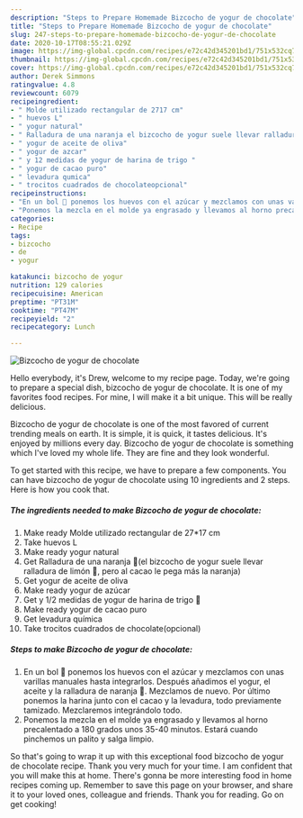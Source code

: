 ```yaml
---
description: "Steps to Prepare Homemade Bizcocho de yogur de chocolate"
title: "Steps to Prepare Homemade Bizcocho de yogur de chocolate"
slug: 247-steps-to-prepare-homemade-bizcocho-de-yogur-de-chocolate
date: 2020-10-17T08:55:21.029Z
image: https://img-global.cpcdn.com/recipes/e72c42d345201bd1/751x532cq70/bizcocho-de-yogur-de-chocolate-foto-principal.jpg
thumbnail: https://img-global.cpcdn.com/recipes/e72c42d345201bd1/751x532cq70/bizcocho-de-yogur-de-chocolate-foto-principal.jpg
cover: https://img-global.cpcdn.com/recipes/e72c42d345201bd1/751x532cq70/bizcocho-de-yogur-de-chocolate-foto-principal.jpg
author: Derek Simmons
ratingvalue: 4.8
reviewcount: 6079
recipeingredient:
- " Molde utilizado rectangular de 2717 cm"
- " huevos L"
- " yogur natural"
- " Ralladura de una naranja el bizcocho de yogur suele llevar ralladura de limn  pero al cacao le pega ms la naranja"
- " yogur de aceite de oliva"
- " yogur de azcar"
- " y 12 medidas de yogur de harina de trigo "
- " yogur de cacao puro"
- " levadura qumica"
- " trocitos cuadrados de chocolateopcional"
recipeinstructions:
- "En un bol 🥣 ponemos los huevos con el azúcar y mezclamos con unas varillas manuales hasta integrarlos. Después añadimos el yogur, el aceite y la ralladura de naranja 🍊. Mezclamos de nuevo. Por último ponemos la harina junto con el cacao y la levadura, todo previamente tamizado. Mezclaremos integrándolo todo."
- "Ponemos la mezcla en el molde ya engrasado y llevamos al horno precalentado a 180 grados unos 35-40 minutos. Estará cuando pinchemos un palito y salga limpio."
categories:
- Recipe
tags:
- bizcocho
- de
- yogur

katakunci: bizcocho de yogur 
nutrition: 129 calories
recipecuisine: American
preptime: "PT31M"
cooktime: "PT47M"
recipeyield: "2"
recipecategory: Lunch

---
```



![Bizcocho de yogur de chocolate](https://img-global.cpcdn.com/recipes/e72c42d345201bd1/751x532cq70/bizcocho-de-yogur-de-chocolate-foto-principal.jpg)

Hello everybody, it's Drew, welcome to my recipe page. Today, we're going to prepare a special dish, bizcocho de yogur de chocolate. It is one of my favorites food recipes. For mine, I will make it a bit unique. This will be really delicious.



Bizcocho de yogur de chocolate is one of the most favored of current trending meals on earth. It is simple, it is quick, it tastes delicious. It's enjoyed by millions every day. Bizcocho de yogur de chocolate is something which I've loved my whole life. They are fine and they look wonderful.


To get started with this recipe, we have to prepare a few components. You can have bizcocho de yogur de chocolate using 10 ingredients and 2 steps. Here is how you cook that.

<!--inarticleads1-->

##### The ingredients needed to make Bizcocho de yogur de chocolate:

1. Make ready  Molde utilizado rectangular de 27*17 cm
1. Take  huevos L
1. Make ready  yogur natural
1. Get  Ralladura de una naranja 🍊(el bizcocho de yogur suele llevar ralladura de limón 🍋, pero al cacao le pega más la naranja)
1. Get  yogur de aceite de oliva
1. Make ready  yogur de azúcar
1. Get  y 1/2 medidas de yogur de harina de trigo 🌾
1. Make ready  yogur de cacao puro
1. Get  levadura química
1. Take  trocitos cuadrados de chocolate(opcional)




<!--inarticleads2-->

##### Steps to make Bizcocho de yogur de chocolate:

1. En un bol 🥣 ponemos los huevos con el azúcar y mezclamos con unas varillas manuales hasta integrarlos. Después añadimos el yogur, el aceite y la ralladura de naranja 🍊. Mezclamos de nuevo. Por último ponemos la harina junto con el cacao y la levadura, todo previamente tamizado. Mezclaremos integrándolo todo.
1. Ponemos la mezcla en el molde ya engrasado y llevamos al horno precalentado a 180 grados unos 35-40 minutos. Estará cuando pinchemos un palito y salga limpio.




So that's going to wrap it up with this exceptional food bizcocho de yogur de chocolate recipe. Thank you very much for your time. I am confident that you will make this at home. There's gonna be more interesting food in home recipes coming up. Remember to save this page on your browser, and share it to your loved ones, colleague and friends. Thank you for reading. Go on get cooking!
